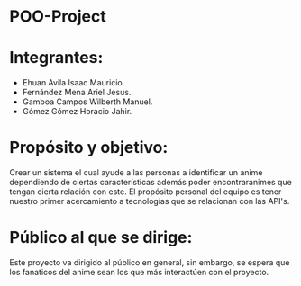# POO-Project

# Integrantes:
  - Ehuan Avila Isaac Mauricio.
  - Fernández Mena Ariel Jesus.
  - Gamboa Campos Wilberth Manuel.
  - Gómez Gómez Horacio Jahir.
  
# Propósito y objetivo:
Crear un sistema el cual ayude a las personas a identificar un anime dependiendo de ciertas características además poder encontraranimes que tengan cierta relación con este. El propósito personal del equipo es tener nuestro primer acercamiento a tecnologías que se relacionan con las API's.

# Público al que se dirige:
Este proyecto va dirigido al público en general, sin embargo, se espera que los fanaticos del anime sean los que más interactúen con el proyecto.
